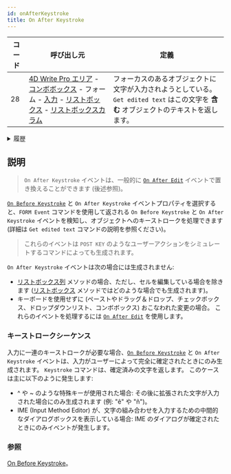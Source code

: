 ```yaml
---
id: onAfterKeystroke
title: On After Keystroke
---
```


| コード | 呼び出し元                                                                                                                                                                                                                                                             | 定義                                                                               |
| --- | ----------------------------------------------------------------------------------------------------------------------------------------------------------------------------------------------------------------------------------------------------------------- | -------------------------------------------------------------------------------- |
| 28  | [4D Write Pro エリア](FormObjects/writeProArea_overview.md) - [コンボボックス](FormObjects/comboBox_overview.md) - フォーム - [入力](FormObjects/input_overview.md) - [リストボックス](FormObjects/listbox_overview.md) - [リストボックスカラム](FormObjects/listbox_overview.md#list-box-columns) | フォーカスのあるオブジェクトに文字が入力されようとしている。 `Get edited text` はこの文字を **含む** オブジェクトのテキストを返します。 |

<details><summary>履歴</summary>

| リリース  | 内容                                         |
| ----- | ------------------------------------------ |
| 18 R5 | - 入力不可リストボックスのサポート - イベントは IME確定後にトリガーされます |
</details>

## 説明

> `On After Keystroke` イベントは、一般的に [`On After Edit`](onAfterEdit.md) イベントで置き換えることができます (後述参照)。

[`On Before Keystroke`](onBeforeKeystroke.md) と `On After Keystroke` イベントプロパティを選択すると、`FORM Event` コマンドを使用して返される `On Before Keystroke` と `On After Keystroke` イベントを検知し、オブジェクトへのキーストロークを処理できます (詳細は `Get edited text` コマンドの説明を参照ください)。

> これらのイベントは `POST KEY` のようなユーザーアクションをシミュレートするコマンドによっても生成されます。

`On After Keystroke` イベントは次の場合には生成されません:

- [リストボックス列](FormObjects/listbox_overview.md#リストボックス列) メソッドの場合、ただし、セルを編集している場合を除きます ([リストボックス](FormObjects/listbox_overview.md) メソッドではどのような場合でも生成されます)。
- キーボードを使用せずに (ペーストやドラッグ＆ドロップ、チェックボックス、ドロップダウンリスト、コンボボックス) おこなわれた変更の場合。 これらのイベントを処理するには [`On After Edit`](onAfterEdit.md) を使用します。

### キーストロークシーケンス

入力に一連のキーストロークが必要な場合、[`On Before Keystroke`](onBeforeKeystroke.md) と `On After Keystroke` イベントは、入力がユーザーによって完全に確定されたときにのみ生成されます。 `Keystroke` コマンドは、確定済みの文字を返します。 このケースは主に以下のように発生します:

- ^ や ~ のような特殊キーが使用された場合: その後に拡張された文字が入力された場合にのみ生成されます (例: "ê" や "ñ")。
- IME (Input Method Editor) が、文字の組み合わせを入力するための中間的なダイアログボックスを表示している場合: IME のダイアログが確定されたときにのみイベントが発生します。

### 参照

[On Before Keystroke](onBeforeKeystroke.md)。
